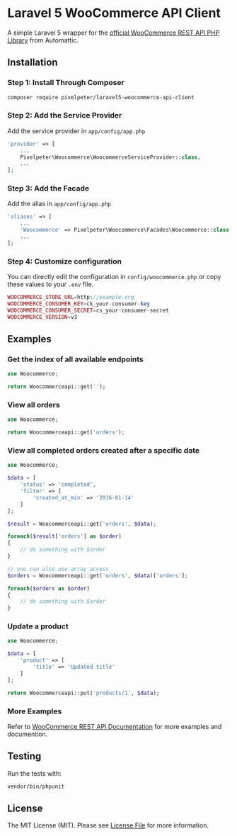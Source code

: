 # Laravel 5 WooCommerce API Client

A simple Laravel 5 wrapper for the [official WooCommerce REST API PHP Library](https://github.com/woothemes/wc-api-php) from Automattic.

## Installation

### Step 1: Install Through Composer
``` bash
composer require pixelpeter/laravel5-woocommerce-api-client
```

### Step 2: Add the Service Provider
Add the service provider in `app/config/app.php`
```php
'provider' => [
    ...
    Pixelpeter\Woocommerce\WoocommerceServiceProvider::class,
    ...
];
```

### Step 3: Add the Facade
Add the alias in `app/config/app.php`
```php
'aliases' => [
    ...
    'Woocommerce' => Pixelpeter\Woocommerce\Facades\Woocommerce::class,
    ...
];
```

### Step 4: Customize configuration
You can directly edit the configuration in `config/woocommerce.php` or copy these values to your `.env` file.
```php
WOOCOMMERCE_STORE_URL=http://example.org
WOOCOMMERCE_CONSUMER_KEY=ck_your-consumer-key
WOOCOMMERCE_CONSUMER_SECRET=cs_your-consumer-secret
WOOCOMMERCE_VERSION=v3
```

## Examples

### Get the index of all available endpoints
```php
use Woocommerce;

return Woocommerceapi::get('');
```

### View all orders
```php
use Woocommerce;

return Woocommerceapi::get('orders');
```

### View all completed orders created after a specific date
```php
use Woocommerce;

$data = [
    'status' => 'completed',
    'filter' => [
        'created_at_min' => '2016-01-14'
    ]
];

$result = Woocommerceapi::get('orders', $data);

foreach($result['orders'] as $order)
{
    // do something with $order
}

// you can also use array access
$orders = Woocommerceapi::get('orders', $data)['orders'];

foreach($orders as $order)
{
    // do something with $order
}

```

### Update a product
```php
use Woocommerce;

$data = [
    'product' => [
        'title' => 'Updated title'
    ]
];

return Woocommerceapi::put('products/1', $data);
```

### More Examples
Refer to [WooCommerce REST API Documentation](woothemes.github.io/woocommerce-rest-api-docs/) for more examples and documention.

## Testing
Run the tests with:
```bash
vendor/bin/phpunit
```

## License

The MIT License (MIT). Please see [License File](LICENSE.md) for more information.